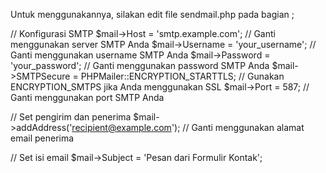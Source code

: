 Untuk menggunakannya, silakan edit file sendmail.php pada bagian ;

// Konfigurasi SMTP
$mail->Host       = 'smtp.example.com'; // Ganti menggunakan server SMTP Anda
$mail->Username   = 'your_username'; // Ganti menggunakan username SMTP Anda
$mail->Password   = 'your_password'; // Ganti menggunakan password SMTP Anda
$mail->SMTPSecure = PHPMailer::ENCRYPTION_STARTTLS; // Gunakan ENCRYPTION_SMTPS jika Anda menggunakan SSL
$mail->Port       = 587; // Ganti menggunakan port SMTP Anda

 // Set pengirim dan penerima
 $mail->addAddress('recipient@example.com'); // Ganti menggunakan alamat email penerima

 // Set isi email
 $mail->Subject = 'Pesan dari Formulir Kontak';
